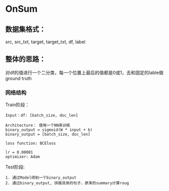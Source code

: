 # OnSum
## 数据集格式：
src, src_txt, target, target_txt, df, label


## 整体的思路：
对df的值进行一个二分类，每一个位置上最后的值都是0或1，去和固定的lable做ground truth

### 网络结构
Train阶段：
```
Input：df: [batch_size, doc_len]

Architecture： 使用一个NN来训练
binary_output = sigmoid(W * input + b)
binary_output = [batch_size, doc_len]

loss function: BCEloss

lr = 0.00001
optimizer: Adam
```
Test阶段:
```
1. 通过Model得到一个binary_output
2. 通过binary_output, 拼接具体的句子，原来的summary计算roug
```
